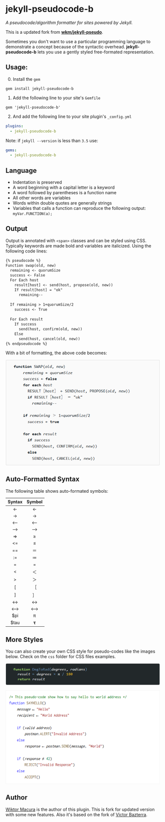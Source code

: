 # jekyll-pseudocode-b
_A pseudocode/algorithm formatter for sites powered by Jekyll._

This is a updated fork from **[wkm/jekyll-pseudo](https://github.com/wkm/jekyll-pseudo)**.

Sometimes you don't want to use a particular programming language to
demonstrate a concept because of the syntactic overhead. **jekyll-pseudocode-b** lets
you use a gently styled free-formated representation.



## Usage:

0. Install the `gem`

```
gem install jekyll-pseudocode-b
```

1. Add the following line to your site's `Gemfile`

```GemFile
gem 'jekyll-pseudocode-b'
```

2. And add the following line to your site plugin's `_config.yml`

```yml
plugins:
  - jekyll-pseudocode-b
```

Note: if `jekyll --version` is less than `3.5` use:

```yml
gems:
  - jekyll-pseudocode-b
```

## Language

* Indentation is preserved
* A word beginning with a capital letter is a keyword
* A word followed by parentheses is a function name
* All other words are variables
* Words within double quotes are generally strings
* Variables that calls a function can reproduce the following output: `myVar.FUNCTION(a);`

## Output

Output is annotated with `<span>` classes and can be styled using CSS. Typically keywords are made bold and variables are italicized. Using the following code lines:

    {% pseudocode %}
    Function swap(old, new)
      remaining <- quorumSize
      success <- False
      For Each host
        result[host] <- send(host, propose(old, new))
        If result[host] = "ok"
          remaining--

      If remaining > 1+quorumSize/2
        success <- True

      For Each result
        If success
          send(host, confirm(old, new))
        Else
          send(host, cancel(old, new))
    {% endpseudocode %}

With a bit of formatting, the above code becomes:

![Image](https://raw.githubusercontent.com/tobiasbu/jekyll-pseudo/master/doc/output-sample.png)

## Auto-Formatted Syntax

The following table shows auto-formated symbols:

| Syntax | Symbol   |
| :------: | :--------: |
| <-     | &#x2190; |
| ->     | &#x2192; |
| <--    | &#x27f5; |
| -->    | &#x27f6; |
| =>     | &#x2265; |
| <=     | &#x2264; |
| ==     | &#xff1d; |
| :=     | &#x2254; |
| =      | &#x3d;   |
| <      | &#65308; |
| >      | &#65310; |
| [      | &#65339; |
| ]      | &#65341; |
| <->    | &#x2194; |
| <-->   | &#x27f7; |
| $pi     | &#x3C0;  |
| $tau    | &#x1d6d5;  |

## More Styles

You can also create your own CSS style for pseudo-codes like the images below. Check on the `css` folder for CSS files examples.

![Sample 0](https://raw.githubusercontent.com/tobiasbu/jekyll-pseudo/master/doc/output-sample-0.png)

![Sample 1](https://raw.githubusercontent.com/tobiasbu/jekyll-pseudo/master/doc/output-sample-1.png)

## Author

[Wiktor Macura](https://github.com/wkm) is the author of this plugin. This is fork for updated version with some new features. Also it's based on the fork of [Victor Bazterra](https://github.com/baites).